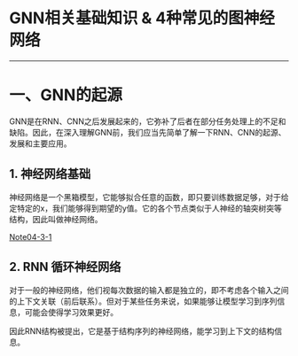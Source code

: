 # GNN相关基础知识 & 4种常见的图神经网络

---

# 一、GNN的起源

GNN是在RNN、CNN之后发展起来的，它弥补了后者在部分任务处理上的不足和缺陷。因此，在深入理解GNN前，我们应当先简单了解一下RNN、CNN的起源、发展和主要应用。

## 1. 神经网络基础

神经网络是一个黑箱模型，它能够拟合任意的函数，即只要训练数据足够，对于给定特定的x，我们能够得到期望的y值。它的各个节点类似于人神经的轴突树突等结构，因此叫做神经网络。

[Note04-3-1](/Img/Note04-3-1.bmp)

## 2. RNN 循环神经网络

对于一般的神经网络，他们视每次数据的输入都是独立的，即不考虑各个输入之间的上下文关联（前后联系）。但对于某些任务来说，如果能够让模型学习到序列信息，可能会使得学习效果更好。

因此RNN结构被提出，它是基于结构序列的神经网络，能学习到上下文的结构信息。


